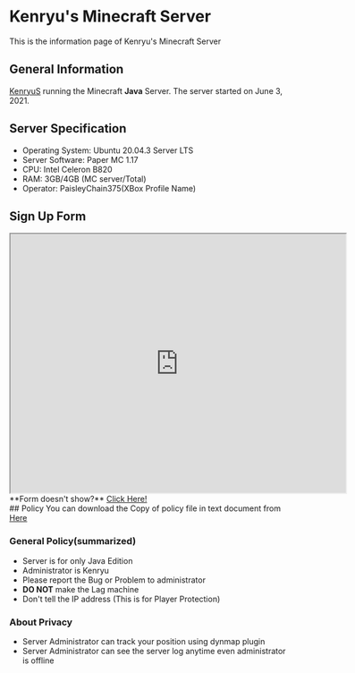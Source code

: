 # Kenryu's Minecraft Server
This is the information page of Kenryu's Minecraft Server

## General Information
[KenryuS](https://github.com/kenryuS) running the Minecraft **Java** Server. The server started on June 3, 2021.

## Server Specification

- Operating System: Ubuntu 20.04.3 Server LTS
- Server Software: Paper MC 1.17
- CPU: Intel Celeron B820
- RAM: 3GB/4GB (MC server/Total)
- Operator: PaisleyChain375(XBox Profile Name)

## Sign Up Form

<iframe src="https://docs.google.com/forms/d/e/1FAIpQLSegNKBIgpZsePkwQNlZMjbWu2L9n3JllkwfVjQ7ZqGYqWhwRQ/viewform?embedded=true" width="600" height="463" frameborder="1" marginheight="0" marginwidth="0">Loading…</iframe>
**Form doesn't show?** <a href='https://forms.gle/BDK3c6Y7EDR9z6Jx7' target='new'>Click Here!</a>
<div></div>
## Policy
You can download the Copy of policy file in text document from <a href='https://kenryus.github.io/kenryumcserver/policy.txt' download="text">Here</a>

### General Policy(summarized)
- Server is for only Java Edition
- Administrator is Kenryu
- Please report the Bug or Problem to administrator
- **DO NOT** make the Lag machine
- Don't tell the IP address (This is for Player Protection)

### About Privacy
- Server Administrator can track your position using dynmap plugin
- Server Administrator can see the server log anytime even administrator is offline
